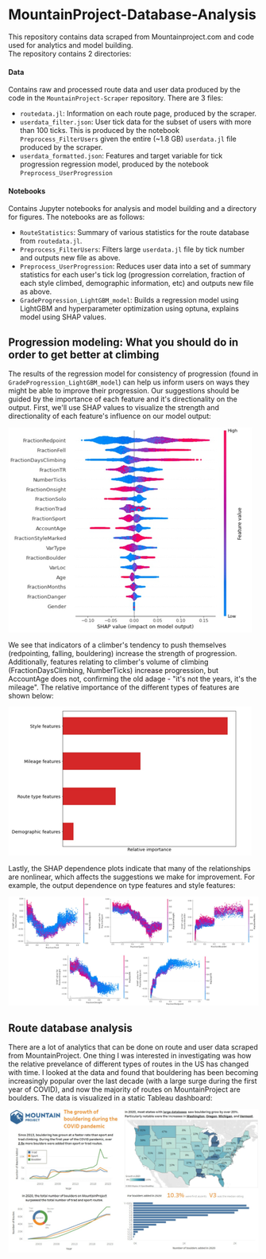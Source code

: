 # MountainProject-Database-Analysis

This repository contains data scraped from Mountainproject.com and code used for analytics and model building. <br/>
The repository contains 2 directories:<br/>

#### Data <br/>
Contains raw and processed route data and user data produced by the code in the `MountainProject-Scraper` repository. There are 3 files: <br/>
- `routedata.jl`: Information on each route page, produced by the scraper. <br/>
- `userdata_filter.json`: User tick data for the subset of users with more than 100 ticks. This is produced by the notebook `Preprocess_FilterUsers` given the 
entire (~1.8 GB) `userdata.jl` file produced by the scraper. <br/>
- `userdata_formatted.json`: Features and target variable for tick progression regression model, produced by the notebook `Preprocess_UserProgression` <br/>

#### Notebooks <br/>
Contains Jupyter notebooks for analysis and model building and a directory for figures. The notebooks are as follows: <br/>
- `RouteStatistics`: Summary of various statistics for the route database from `routedata.jl`. <br/>
- `Preprocess_FilterUsers`: Filters large `userdata.jl` file by tick number and outputs new file as above. <br/>
- `Preprocess_UserProgression`: Reduces user data into a set of summary statistics for each user's tick log (progression correlation, fraction of each style climbed, demographic information, etc) and outputs new file as above. <br/>
- `GradeProgression_LightGBM_model`: Builds a regression model using LightGBM and hyperparameter optimization using optuna, explains model using SHAP values. 


## Progression modeling: What you should do in order to get better at climbing
The results of the regression model for consistency of progression (found in `GradeProgression_LightGBM_model`) can help us inform users on ways they might be able to improve their progression. Our suggestions should be guided by the importance of each feature and it's directionality on the output. First, we'll use SHAP values to visualize the strength and directionality of each feature's influence on our model output:

![alt text](https://github.com/mfizari/MountainProject-Database_Analysis/blob/main/Notebooks/Figures/beeswarm.png)

We see that indicators of a climber's tendency to push themselves (redpointing, falling, bouldering) increase the strength of progression. Additionally, features relating to climber's volume of climbing (FractionDaysClimbing, NumberTicks) increase progression, but AccountAge does not, confirming the old adage - "it's not the years, it's the mileage". The relative importance of the different types of features are shown below:

![alt text](https://github.com/mfizari/MountainProject-Database_Analysis/blob/main/Notebooks/Figures/importance.png)

Lastly, the SHAP dependence plots indicate that many of the relationships are nonlinear, which affects the suggestions we make for improvement. For example, the output dependence on type features and style features:


![alt text](https://github.com/mfizari/MountainProject-Database_Analysis/blob/main/Notebooks/Figures/dependency.png)


## Route database analysis
There are a lot of analytics that can be done on route and user data scraped from MountainProject. One thing I was interested in investigating was how the relative prevelance of different types of routes in the US has changed with time. I looked at the data and found that bouldering has been becoming increasingly popular over the last decade (with a large surge during the first year of COVID), and now the majority of routes on MountainProject are boulders. The data is visualized in a static Tableau dashboard: 

![alt text](https://github.com/mfizari/MountainProject-Database_Analysis/blob/main/Notebooks/Figures/GrowthOfBouldering.svg)



